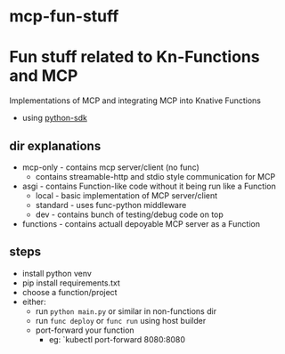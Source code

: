 # mcp-fun-stuff

# Fun stuff related to Kn-Functions and MCP

Implementations of MCP and integrating MCP into Knative Functions

- using [python-sdk](https://github.com/modelcontextprotocol/python-sdk)

## dir explanations
- mcp-only - contains mcp server/client (no func)
    - contains streamable-http and stdio style communication for MCP
- asgi - contains Function-like code without it being run like a Function
    - local - basic implementation of MCP server/client
    - standard - uses func-python middleware
    - dev - contains bunch of testing/debug code on top
- functions - contains actuall depoyable MCP server as a Function

## steps
- install python venv
- pip install requirements.txt
- choose a function/project
- either:
    - run `python main.py` or similar in non-functions dir
    - run `func deploy` or `func run` using host builder
    - port-forward your function
        - eg: `kubectl port-forward <pod name in cluster> 8080:8080
